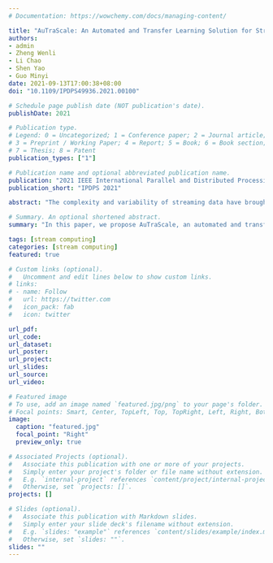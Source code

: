 ```yaml
---
# Documentation: https://wowchemy.com/docs/managing-content/

title: "AuTraScale: An Automated and Transfer Learning Solution for Streaming System Auto-Scaling"
authors: 
- admin 
- Zheng Wenli
- Li Chao 
- Shen Yao
- Guo Minyi
date: 2021-09-13T17:00:38+08:00
doi: "10.1109/IPDPS49936.2021.00100"

# Schedule page publish date (NOT publication's date).
publishDate: 2021

# Publication type.
# Legend: 0 = Uncategorized; 1 = Conference paper; 2 = Journal article;
# 3 = Preprint / Working Paper; 4 = Report; 5 = Book; 6 = Book section;
# 7 = Thesis; 8 = Patent
publication_types: ["1"]

# Publication name and optional abbreviated publication name.
publication: "2021 IEEE International Parallel and Distributed Processing Symposium"
publication_short: "IPDPS 2021"

abstract: "The complexity and variability of streaming data have brought a great challenge to the elasticity of the data processing systems. Streaming systems, such as Flink and Storm, need to adapt to the changes of workload with auto-scaling to meet the QoS requirements while saving resources. However, the accuracy of classical models (such as a queueing model) for QoS prediction decreases with the increase of the complexity and variability of streaming data and the resource interference. On the other hand, the indirect metrics used to optimize QoS may not accurately guide resource adjustment. Those problems can easily lead to waste of resources or QoS violation in practice. To solve the above problems, we propose AuTraScale, an automated and transfer learning auto-scaling solution, to determine the appropriate parallelism and resource allocation that meet the latency and throughput targets. AuTraScale uses Bayesian optimization to adapt to the complex relationship between resources and QoS, minimizing the impact of resource interference on the prediction accuracy, and a new metric that measures the performance of operators for accurate optimization. Even when the input data rate changes, it can quickly adjust the parallelism of each operator in response, with a transfer learning algorithm. We have implemented and evaluated AuTraScale on a Flink platform. The experimental results show that, compared with the state-of-the-art method like DRS and DS2, AuTraScale can reduce 66.6% and 36.7% resource consumption respectively in the scale-down and scale-up scenarios while ensuring QoS requirements, and save 13.5% resource on average when the input data rate changes."

# Summary. An optional shortened abstract.
summary: "In this paper, we propose AuTraScale, an automated and transfer learning auto-scaling solution, to determine the appropriate parallelism and resource allocation that meet the latency and throughput targets. AuTraScale uses Bayesian optimization to adapt to the complex relationship between resources and QoS, minimizing the impact of resource interference on the prediction accuracy, and a new metric that measures the performance of operators for accurate optimization. Even when the input data rate changes, it can quickly adjust the parallelism of each operator in response, with a transfer learning algorithm."

tags: [stream computing]
categories: [stream computing]
featured: true

# Custom links (optional).
#   Uncomment and edit lines below to show custom links.
# links:
# - name: Follow
#   url: https://twitter.com
#   icon_pack: fab
#   icon: twitter

url_pdf:
url_code:
url_dataset:
url_poster:
url_project:
url_slides:
url_source:
url_video:

# Featured image
# To use, add an image named `featured.jpg/png` to your page's folder. 
# Focal points: Smart, Center, TopLeft, Top, TopRight, Left, Right, BottomLeft, Bottom, BottomRight.
image:
  caption: "featured.jpg"
  focal_point: "Right"
  preview_only: true

# Associated Projects (optional).
#   Associate this publication with one or more of your projects.
#   Simply enter your project's folder or file name without extension.
#   E.g. `internal-project` references `content/project/internal-project/index.md`.
#   Otherwise, set `projects: []`.
projects: []

# Slides (optional).
#   Associate this publication with Markdown slides.
#   Simply enter your slide deck's filename without extension.
#   E.g. `slides: "example"` references `content/slides/example/index.md`.
#   Otherwise, set `slides: ""`.
slides: ""
---
```

